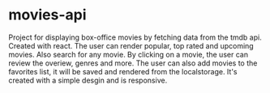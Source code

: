 # movies-api

Project for displaying box-office movies by fetching data from the tmdb api. Created with react.
The user can render popular, top rated and upcoming movies. Also search for any movie.
By clicking on a movie, the user can review the overiew, genres and more. 
The user can also add movies to the favorites list, it will be saved and rendered from the localstorage. 
It's created with a simple desgin and is responsive. 